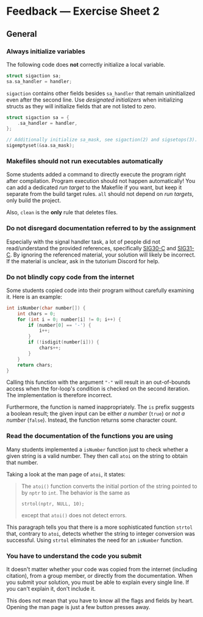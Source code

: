 # Feedback — Exercise Sheet 2

## General

### Always initialize variables

The following code does **not** correctly initialize a local variable.

```c
struct sigaction sa;
sa.sa_handler = handler;
```

`sigaction` contains other fields besides `sa_handler` that remain uninitialized even after the second line.
Use _designated initializers_ when initializing structs as they will initialize fields that are not listed to zero.

```c
struct sigaction sa = {
    .sa_handler = handler,
};

// Additionally initialize sa_mask, see sigaction(2) and sigsetops(3).
sigemptyset(&sa.sa_mask);
```

### Makefiles should not run executables automatically

Some students added a command to directly execute the program right after compilation.
Program execution should not happen automatically!
You can add a dedicated _run target_ to the Makefile if you want, but keep it separate from the build target rules.
`all` should not depend on _run targets_, only build the project.

Also, `clean` is the **only** rule that deletes files.

### Do not disregard documentation referred to by the assignment

Especially with the signal handler task, a lot of people did not read/understand the provided references, specifically [SIG30-C] and [SIG31-C].
By ignoring the referenced material, your solution will likely be incorrect.
If the material is unclear, ask in the tutorium Discord for help.

[SIG30-C]: https://wiki.sei.cmu.edu/confluence/display/c/SIG30-C.+Call+only+asynchronous-safe+functions+within+signal+handlers
[SIG31-C]: https://wiki.sei.cmu.edu/confluence/display/c/SIG31-C.+Do+not+access+shared+objects+in+signal+handlers

### Do not blindly copy code from the internet

Some students copied code into their program without carefully examining it.
Here is an example:

```c
int isNumber(char number[]) {
    int chars = 0;
    for (int i = 0; number[i] != 0; i++) {
        if (number[0] == '-') {
            i++;
        }
        if (!isdigit(number[i])) {
            chars++;
        }
    }
    return chars;
}
```

Calling this function with the argument `"-"` will result in an out-of-bounds access when the for-loop's condition is checked on the second iteration.
The implementation is therefore incorrect.

Furthermore, the function is named inappropriately.
The `is` prefix suggests a boolean result; the given input can be either *a number* (`true`) or *not a number* (`false`).
Instead, the function returns some character count.

### Read the documentation of the functions you are using

Many students implemented a `isNumber` function just to check whether a given string is a valid number.
They then call `atoi` on the string to obtain that number.

Taking a look at the man page of `atoi`, it states:

> The `atoi()` function converts the initial portion of the string pointed to by `nptr` to `int`.
> The behavior is the same as
>
>     strtol(nptr, NULL, 10);
>
> except that `atoi()` does not detect errors.

This paragraph tells you that there is a more sophisticated function `strtol` that, contrary to `atoi`, detects whether the string to integer conversion was successful.
Using `strtol` eliminates the need for an `isNumber` function.

### You have to understand the code you submit

It doesn't matter whether your code was copied from the internet (including citation), from a group member, or directly from the documentation.
When you submit your solution, you must be able to explain every single line.
If you can't explain it, don't include it.

This does not mean that you have to know all the flags and fields by heart.
Opening the man page is just a few button presses away.
